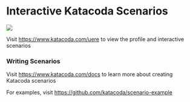 # Interactive Katacoda Scenarios

[![](http://shields.katacoda.com/katacoda/uere/count.svg)](https://www.katacoda.com/uere "Get your profile on Katacoda.com")

Visit https://www.katacoda.com/uere to view the profile and interactive scenarios

### Writing Scenarios
Visit https://www.katacoda.com/docs to learn more about creating Katacoda scenarios

For examples, visit https://github.com/katacoda/scenario-example
